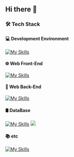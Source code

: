 ## Hi there 👋

<!--
**ojieunyango/ojieunyango** is a ✨ _special_ ✨ repository because its `README.md` (this file) appears on your GitHub profile.

Here are some ideas to get you started:

### 🛠 Tech Stack


- 🔭 I’m currently working on ...
- 🌱 I’m currently learning ...
- 👯 I’m looking to collaborate on ...
- 🤔 I’m looking for help with ...
- 💬 Ask me about ...
- 📫 How to reach me: ...
- 😄 Pronouns: ...
- ⚡ Fun fact: ...
-->

### 🛠 Tech Stack

#### 💻 Development Environment  
[![My Skills](https://skillicons.dev/icons?i=vscode,pycharm,intellij)](https://skillicons.dev)

#### 🌐 Web Front-End  
[![My Skills](https://skillicons.dev/icons?i=react,js,ts,css,html)](https://skillicons.dev)

#### 🧪 Web Back-End  
[![My Skills](https://skillicons.dev/icons?i=spring,java)](https://skillicons.dev)

#### 🛢 DataBase  
[![My Skills](https://skillicons.dev/icons?i=mysql,mariadb)](https://skillicons.dev)
<img src ="mariadb-logo-vert_blue-transparent.png">

#### 📚 etc  
[![My Skills](https://skillicons.dev/icons?i=github,notion)](https://skillicons.dev)




